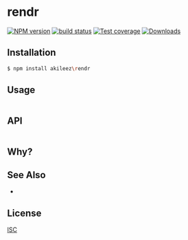 # rendr
[![NPM version][npm-image]][npm-url]
[![build status][travis-image]][travis-url]
[![Test coverage][coveralls-image]][coveralls-url]
[![Downloads][downloads-image]][downloads-url]

## Installation
```bash
$ npm install akileez\rendr
```

## Usage
```js

```

## API
```js

```

## Why?


## See Also
-

## License
[ISC](https://github.com/akileez/rendr/blob/master/LICENSE)

[npm-image]: https://img.shields.io/npm/v/rendr.svg?style=flat-square
[npm-url]: https://npmjs.org/package/rendr
[travis-image]: https://img.shields.io/travis/akileez/rendr.svg?style=flat-square
[travis-url]: https://travis-ci.org/akileez/rendr
[coveralls-image]: https://img.shields.io/coveralls/akileez/rendr.svg?style=flat-square
[coveralls-url]: https://coveralls.io/r/akileez/rendr?branch=master
[downloads-image]: http://img.shields.io/npm/dm/rendr.svg?style=flat-square
[downloads-url]: https://npmjs.org/package/rendr
